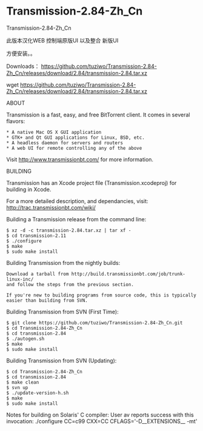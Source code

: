 # Transmission-2.84-Zh_Cn

Transmission-2.84-Zh_Cn

此版本汉化WEB 控制端原版UI 以及整合 新版UI

方便安装。。

Downloads：
https://github.com/tuziwo/Transmission-2.84-Zh_Cn/releases/download/2.84/transmission-2.84.tar.xz

wget https://github.com/tuziwo/Transmission-2.84-Zh_Cn/releases/download/2.84/transmission-2.84.tar.xz

ABOUT

  Transmission is a fast, easy, and free BitTorrent client.
  It comes in several flavors:

    * A native Mac OS X GUI application
    * GTK+ and Qt GUI applications for Linux, BSD, etc.
    * A headless daemon for servers and routers
    * A web UI for remote controlling any of the above

  Visit http://www.transmissionbt.com/ for more information.

BUILDING

  Transmission has an Xcode project file (Transmission.xcodeproj)
  for building in Xcode.

  For a more detailed description, and dependancies, visit:
  http://trac.transmissionbt.com/wiki/

  Building a Transmission release from the command line:

    $ xz -d -c transmission-2.84.tar.xz | tar xf -
    $ cd transmission-2.11
    $ ./configure
    $ make
    $ sudo make install

  Building Transmission from the nightly builds:

    Download a tarball from http://build.transmissionbt.com/job/trunk-linux-inc/
    and follow the steps from the previous section.

    If you're new to building programs from source code, this is typically 
    easier than building from SVN.

  Building Transmission from SVN (First Time):

    $ git clone https://github.com/tuziwo/Transmission-2.84-Zh_Cn.git
    $ cd Transmission-2.84-Zh_Cn
    $ cd transmission-2.84
    $ ./autogen.sh
    $ make
    $ sudo make install

  Building Transmission from SVN (Updating):

    $ cd Transmission-2.84-Zh_Cn
    $ cd transmission-2.84
    $ make clean
    $ svn up
    $ ./update-version-h.sh 
    $ make
    $ sudo make install

  Notes for building on Solaris' C compiler:  User av reports success with
  this invocation: ./configure CC=c99 CXX=CC CFLAGS='-D__EXTENSIONS__ -mt'
